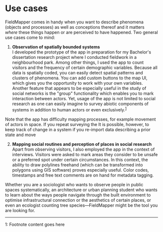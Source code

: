 # Use cases

FieldMapper comes in handy when you want to describe phenomena (objects and processes) as well as conceptions thereof and it matters *where* these things happen or are perceived to have happened. Two general use cases come to mind:
 
1. **Observation of spatially bounded systems**    
I developed the prototype of the app in preparation for my Bachelor's dissertation research project where I conducted fieldwork in a neighbourhood park. Among other things, I used the app to count visitors and the frequency of certain demographic variables. Because all data is spatially coded, you can easily detect spatial patterns and clusters of phenomena. You can add custom buttons to the map UI, which gives you the opportunity to work with your own variables. Another feature that appears to be especially useful in the study of social networks is the "group" functionality which enables you to mark interaction between actors.
Yet, usage of the app is not limited to social research as one can easily imagine to survey abiotic components of systems in addition to human actors or even exclusively.<sup>[1](#footnote1)</sup> 

Note that the app has difficulty mapping processes, for example movement of actors in space. If you repeat surveying the  It is possible, however, to keep track of change in a system if you re-import data describing a prior state and move 

2. **Mapping social routines and perception of places in social research**    
Apart from observing visitors, I also employed the app in the context of interviews. Visitors were asked to mark areas they consider to be unsafe or a preferred spot under certain circumstances. In this context, the ability to draw polylines freehand (which can be transformed into polygons using GIS software) proves especially useful. Color codes, timestamps and free text comments are on hand for metadata tagging. 

Whether you are a sociologist who wants to observe people in public spaces systematically, an architecture or urban planning student who wants to learn about the ways people navigate through the built environment to optimise infrastructural connection or the aesthetics of certain places, or even an ecologist counting tree species&mdash;FieldMapper might be the tool you are looking for.

---
<a name="footnote1">1</a>: Footnote content goes here